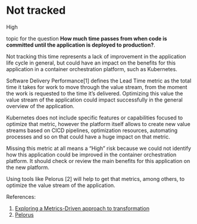 # Not tracked

<div class="risk-rounded-box high">High</div>

topic for the question **How much time passes from when code is committed until the application is deployed to production?**.

Not tracking this time represents a lack of improvement in the application life
cycle in general, but could have an impact on the benefits for this application
in a container orchestration platform, such as Kubernetes.

Software Delivery Performance[1] defines the Lead Time metric as the total time
it takes for work to move through the value stream, from the moment the work is
requested to the time it’s delivered. Optimizing this value the value stream of
the application could impact successfully in the general overview of the application.

Kubernetes does not include specific features or capabilities focused to optimize
that metric, however the platform itself allows to create new value streams based
on CICD pipelines, optimization resources, automating processes and so on that could
have a huge impact on that metric.

Missing this metric at all means a “High” risk because we could not identify how
this application could be improved in the container orchestration platform. It
should check or review the main benefits for this application on the new platform.

Using tools like Pelorus [2] will help to get that metrics, among others, to
optimize the value stream of the application.

References:
1. [Exploring a Metrics-Driven approach to transformation](https://cloud.redhat.com/blog/exploring-a-metrics-driven-approach-to-transformation)
2. [Pelorus](https://pelorus.readthedocs.io/en/latest/#software-delivery-performance-as-an-outcome)
